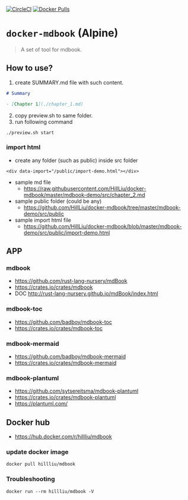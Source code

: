 [![CircleCI](https://circleci.com/gh/HillLiu/docker-mdbook/tree/main.svg?style=svg)](https://circleci.com/gh/HillLiu/docker-mdbook/tree/main)
[![Docker Pulls](https://img.shields.io/docker/pulls/hillliu/mdbook.svg)](https://hub.docker.com/r/hillliu/mdbook)

# `docker-mdbook` (Alpine)

> A set of tool for mdbook. 

## How to use?
1. create SUMMARY.md file with such content.
```markdown
# Summary

- [Chapter 1](./chapter_1.md)
```
2. copy preview.sh to same folder.
3. run following command
```
./preview.sh start
```

### import html
   * create any folder (such as public) inside src folder
```
<div data-import="/public/import-demo.html"></div>
```
   * sample md file
      * https://raw.githubusercontent.com/HillLiu/docker-mdbook/master/mdbook-demo/src/chapter_2.md
   * sample public folder (could be any)
      * https://github.com/HillLiu/docker-mdbook/tree/master/mdbook-demo/src/public
   * sample import html file
      * https://github.com/HillLiu/docker-mdbook/blob/master/mdbook-demo/src/public/import-demo.html
   

## APP
### mdbook
   * https://github.com/rust-lang-nursery/mdBook
   * https://crates.io/crates/mdbook
   * DOC http://rust-lang-nursery.github.io/mdBook/index.html
### mdbook-toc
   * https://github.com/badboy/mdbook-toc
   * https://crates.io/crates/mdbook-toc
### mdbook-mermaid
   * https://github.com/badboy/mdbook-mermaid
   * https://crates.io/crates/mdbook-mermaid
### mdbook-plantuml
   * https://github.com/sytsereitsma/mdbook-plantuml
   * https://crates.io/crates/mdbook-plantuml
   * https://plantuml.com/

## Docker hub
   * https://hub.docker.com/r/hillliu/mdbook
### update docker image
```
docker pull hillliu/mdbook
```
### Troubleshooting
```
docker run --rm hillliu/mdbook -V
```
